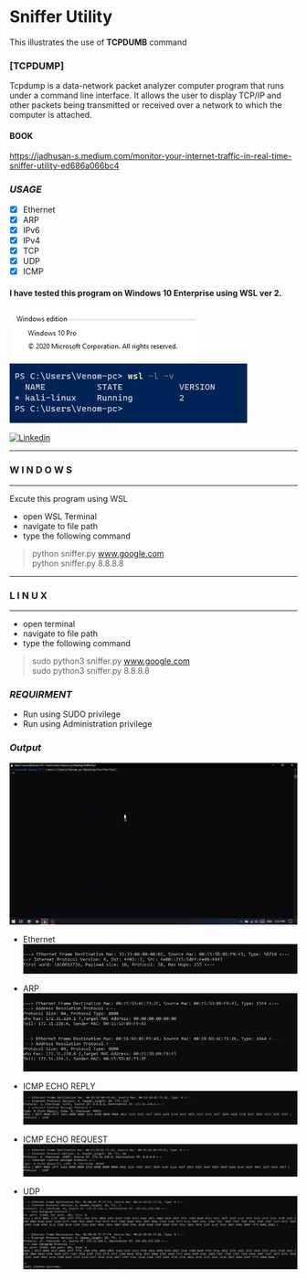 # Sniffer Utility
   This illustrates the use of **TCPDUMB** command

### [TCPDUMP]
  Tcpdump is a data-network packet analyzer computer program that runs under a command line interface. It allows the user to display TCP/IP and other packets being transmitted or received over a network to which the computer is attached.
  
#### BOOK
   https://jadhusan-s.medium.com/monitor-your-internet-traffic-in-real-time-sniffer-utility-ed686a066bc4
  
### _USAGE_
- [x] Ethernet
- [x] ARP
- [x] IPv6
- [x] IPv4
- [x] TCP
- [x] UDP
- [x] ICMP
  
#### I have tested this program on Windows 10 Enterprise using WSL ver 2.

![WinVer](./Screenshots/win.jpg) ![WinVer](./Screenshots/wsl.jpg)

[![Linkedin](https://img.shields.io/badge/LinkedIn-0077B5?style=for-the-badge&logo=linkedin&logoColor=white)](https://www.linkedin.com/in/jadhusan24/) 


-----------------------------------
###       W I N D O W S
-----------------------------------
Excute this program using WSL
- open WSL Terminal
- navigate to  file path
- type the following command
>python sniffer.py www.google.com  <br/>
>python sniffer.py 8.8.8.8  <br/>
-----------------------------------
###         L I N U X
-----------------------------------
- open terminal
- navigate to file path
- type the following command
>sudo python3 sniffer.py www.google.com  <br/>
>sudo python3 sniffer.py 8.8.8.8  <br/>

### _REQUIRMENT_
- Run using SUDO privilege
- Run using Administration privilege

### _Output_

![](/Screenshots/output.gif)


- Ethernet
    ![WinVer](./Screenshots/ethernet.jpg)

- ARP
    ![WinVer](./Screenshots/arp.jpg)

- ICMP ECHO REPLY
    ![WinVer](./Screenshots/icmpreply.jpg)
    
- ICMP ECHO REQUEST
    ![WinVer](./Screenshots/icmprequest.jpg)
    
- UDP
    ![WinVer](./Screenshots/udp.jpg)

